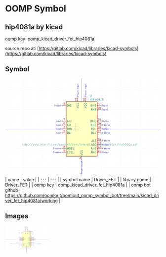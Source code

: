 # OOMP Symbol  
## hip4081a  by kicad  
  
oomp key: oomp_kicad_driver_fet_hip4081a  
  
source repo at: [https://gitlab.com/kicad/libraries/kicad-symbols](https://gitlab.com/kicad/libraries/kicad-symbols)  
## Symbol  
  
[![working.png](working_600.png)](working.png)  
| name | value | 
| --- | --- | 
| symbol name | Driver_FET | 
| library name | Driver_FET | 
| oomp key | oomp_kicad_driver_fet_hip4081a | 
| oomp bot github | https://github.com/oomlout/oomlout_oomp_symbol_bot/tree/main/kicad_driver_fet_hip4081a/working | 
## Images  
  
[![working.png](working_140.png)](working.png)  
